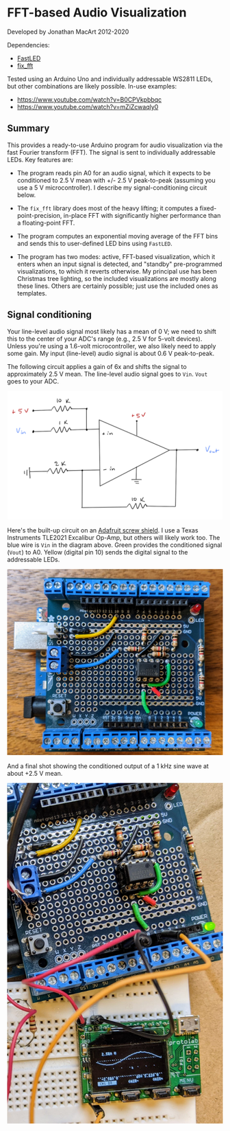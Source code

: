 # FFT-based Audio Visualization

Developed by Jonathan MacArt 2012-2020

Dependencies:

- [FastLED](https://github.com/FastLED/FastLED)
- [fix_fft](https://www.arduino.cc/reference/en/libraries/fix_fft/)

Tested using an Arduino Uno and individually addressable WS2811 LEDs, but other combinations are likely possible. In-use examples:

- https://www.youtube.com/watch?v=B0CPVkpbbqc
- https://www.youtube.com/watch?v=mZiZcwaqly0


## Summary

This provides a ready-to-use Arduino program for audio visualization via the fast Fourier transform (FFT). The signal is sent to individually addressable LEDs. Key features are:

- The program reads pin A0 for an audio signal, which it expects to be conditioned to 2.5 V mean with +/- 2.5 V peak-to-peak (assuming you use a 5 V microcontroller). I describe my signal-conditioning circuit below.

- The `fix_fft` library does most of the heavy lifting; it computes a fixed-point-precision, in-place FFT with significantly higher performance than a floating-point FFT.

- The program computes an exponential moving average of the FFT bins and sends this to user-defined LED bins using `FastLED`.

- The program has two modes: active, FFT-based visualization, which it enters when an input signal is detected, and "standby" pre-programmed visualizations, to which it reverts otherwise. My principal use has been Christmas tree lighting, so the included visualizations are mostly along these lines. Others are certainly possible; just use the included ones as templates.


## Signal conditioning

Your line-level audio signal most likely has a mean of 0 V; we need to shift this to the center of your ADC's range (e.g., 2.5 V for 5-volt devices). Unless you're using a 1.6-volt microcontroller, we also likely need to apply some gain. My input (line-level) audio signal is about 0.6 V peak-to-peak.

The following circuit applies a gain of 6x and shifts the signal to approximately 2.5 V mean. The line-level audio signal goes to `Vin`. `Vout` goes to your ADC.

![circuit](./media/circuit.png)

Here's the built-up circuit on an [Adafruit screw shield](https://www.adafruit.com/product/196). I use a Texas Instruments TLE2021 Excalibur Op-Amp, but others will likely work too. The blue wire is `Vin` in the diagram above. Green provides the conditioned signal (`Vout`) to A0. Yellow (digital pin 10) sends the digital signal to the addressable LEDs.

![circuit](./media/mod_circuit.jpg)

And a final shot showing the conditioned output of a 1 kHz sine wave at about +2.5 V mean.

![circuit](./media/mod_scope.jpg)